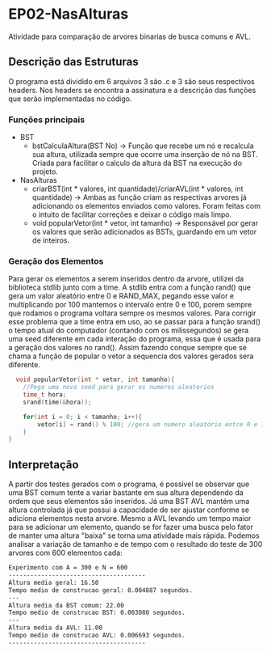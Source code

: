 
# EP02-NasAlturas

  Atividade para comparação de arvores binarias de busca comuns e AVL.

## Descrição das Estruturas

 O programa está dividido em 6 arquivos 3 são .c e 3 são seus respectivos headers.
 Nos headers se encontra a assinatura e a descrição das funções que serão implementadas no código.

### Funções principais

- BST
  - bstCalculaAltura(BST No) -> Função que recebe um nó e recalcula sua altura, utilizada sempre que ocorre uma inserção de nó na BST. Criada para facilitar o calculo da altura da BST na execução do projeto.
- NasAlturas
  - criarBST(int * valores, int quantidade)/criarAVL(int * valores, int quantidade) -> Ambas as função criam as respectivas arvores já adicionando os elementos enviados como valores. Foram feitas com o intuito de facilitar correções e deixar o código mais limpo.
  - void popularVetor(int * vetor, int tamanho) -> Responsável por gerar os valores que serão adicionados as BSTs, guardando em um vetor de inteiros.

### Geração dos Elementos

  Para gerar os elementos a serem inseridos dentro da arvore, utilizei da biblioteca stdlib junto com a time.
  A stdlib entra com a função rand() que gera um valor aleatório entre 0 e RAND_MAX, pegando esse valor e multiplicando por 100 mantemos o intervalo entre 0 e 100, porem sempre que rodamos o programa voltara sempre os mesmos valores.
  Para corrigir esse problema que a time entra em uso, ao se passar para a função srand() o tempo atual do computador (contando com os milissegundos) se gera uma seed diferente em cada interação do programa, essa que é usada para a geração dos valores no rand().
  Assim fazendo conque sempre que se chama a função de popular o vetor a sequencia dos valores gerados sera diferente.

```c
  void popularVetor(int * vetor, int tamanho){
    //Pega uma nova seed para gerar os numeros aleatorios
    time_t hora;
    srand(time(&hora));

    for(int i = 0; i < tamanho; i++){
        vetor[i] = rand() % 100; //gera um numero aleatório entre 0 e 100
    }
}
```

## Interpretação

  A partir dos testes gerados com o programa, é possível se observar que uma BST comum tente a variar bastante em sua altura dependendo da ordem que seus elementos são inseridos. Já uma BST AVL mantém uma altura controlada já que possui a capacidade de ser ajustar conforme se adiciona elementos nesta arvore.
  Mesmo a AVL levando um tempo maior para se adicionar um elemento, quando se for fazer uma busca pelo fator de manter uma altura "baixa" se torna uma atividade mais rápida.
  Podemos analisar a variação de tamanho e de tempo com o resultado do teste de 300 arvores com 600 elementos cada:

  ```cmd
  Experimento com A = 300 e N = 600
  --------------------------------------
  Altura media geral: 16.50 
  Tempo medio de construcao geral: 0.004887 segundos.
  ---
  Altura media da BST comum: 22.00
  Tempo medio de construcao BST: 0.003080 segundos.
  ---
  Altura media da AVL: 11.00
  Tempo medio de construcao AVL: 0.006693 segundos.
  --------------------------------------
```
